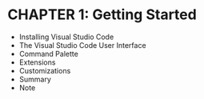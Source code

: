 # CHAPTER 1: Getting Started
* Installing Visual Studio Code
* The Visual Studio Code User Interface
* Command Palette
* Extensions
* Customizations
* Summary
* Note
